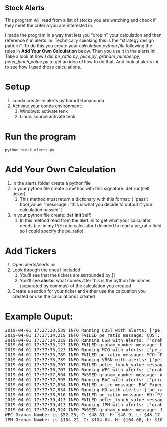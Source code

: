 ## Stock Alerts

This program will read from a list of stocks you are watching and check if they meet the criteria you are interested in.

I made the program  in a way that lets you "dropin" your calculation and then reference it in alerts.ini. Technically speaking this is the "strategy design pattern".
To do this you create your *calculation python file* following the rules in **Add Your Own Calculation** below. Then you use it in the alerts.ini. Take a look at how I did *pe_ratio.py*, *price.py*, *graham_number.py*, *peter_lynch_value.py* to get an idea of how to do that. And look at alerts.ini to see how I used those calculations.

# Setup
1.  conda create -n alerts python=3.6 anaconda
2. Activate your conda environment:
    1. Windows: activate tenk
    2. Linux: source activate tenk

# Run the program
`python stock_alerts.py`

# Add Your Own Calculation
1. In the alerts folder create a python file
2. In your python file create a method with this signature: def run(self, ticker)
    1. This method must return a dictionary with this format: { 'pass': bool_value, 'messsage': 'this is what you decide to output if your calculation passed' }
3. In your python file create: def __init__(self)
    1. In this method read from the alert.ini to get what your calculator needs (i.e. in my P/E ratio calculator I decided to read a pe_ratio field so I could specify the pe_ratio)
  
# Add Tickers
1. Open alerts/alerts.ini
2. Look through the ones I included:
    1. You'll see that the tickers are surrounded by []
    2. You'll see **alerts:** what comes after this is the python file names (separated by commas) of the calculation you created
3. Create a section for your ticker and either use the calcuation you created or use the calculations I created

# Example Ouput:
<pre>
2019-04-01 17:37:33,539 INFO Running COST with alerts: ['pe_ratio']
2019-04-01 17:37:34,219 INFO FAILED pe_ratio message: COST: P/E ratio 31.35, expected P/E: 15.0
2019-04-01 17:37:34,219 INFO Running USB with alerts: ['graham_number']
2019-04-01 17:37:35,123 INFO FAILED graham_number message: USB Graham Number is $43.14, C: $49.07. H: $49.14, L: $48.3
2019-04-01 17:37:35,123 INFO Running MCO with alerts: ['pe_ratio']
2019-04-01 17:37:35,789 INFO FAILED pe_ratio message: MCO: P/E ratio 27.37, expected P/E: 15.0
2019-04-01 17:37:35,789 INFO Running VRSN with alerts: ['peter_lynch_value']
2019-04-01 17:37:36,707 INFO FAILED peter_lynch_value message: VRSN: Peter Lynch Value is $60.64, C: $185.96. H: $186.12, L: $182.11
2019-04-01 17:37:36,707 INFO Running WFC with alerts: ['graham_number']
2019-04-01 17:37:37,594 INFO PASSED graham_number message: WFC Graham Number is $52.25, C: $48.81. H: $48.9, L: $48.17
2019-04-01 17:37:37,595 INFO Running BAC with alerts: ['price']
2019-04-01 17:37:37,854 INFO FAILED price message: BAC Expected Price is $22.89, C: $28.54. H: $28.74, L: $27.85
2019-04-01 17:37:37,854 INFO Running HD with alerts: ['pe_ratio', 'peter_lynch_value']
2019-04-01 17:37:38,516 INFO FAILED pe_ratio message: HD: P/E ratio 22.21, expected P/E: 15.0
2019-04-01 17:37:39,413 INFO FAILED peter_lynch_value message: HD: Peter Lynch Value is $134.53, C: $195.64. H: $195.9, L: $192.85
2019-04-01 17:37:39,413 INFO Running JPM with alerts: ['graham_number']
2019-04-01 17:37:40,324 INFO PASSED graham_number message: JPM Graham Number is $104.22, C: $104.64. H: $104.68, L: $102.12
WFC Graham Number is $52.25, C: $48.81. H: $48.9, L: $48.17
JPM Graham Number is $104.22, C: $104.64. H: $104.68, L: $102.12
</pre>